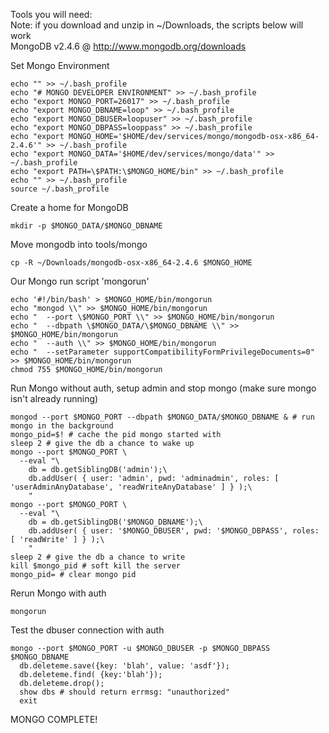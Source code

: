 Tools you will need:<br>
Note: if you download and unzip in ~/Downloads, the scripts below will work<br>
MongoDB v2.4.6 @ http://www.mongodb.org/downloads<br>

Set Mongo Environment<br>
```
echo "" >> ~/.bash_profile
echo "# MONGO DEVELOPER ENVIRONMENT" >> ~/.bash_profile
echo "export MONGO_PORT=26017" >> ~/.bash_profile
echo "export MONGO_DBNAME=loop" >> ~/.bash_profile
echo "export MONGO_DBUSER=loopuser" >> ~/.bash_profile
echo "export MONGO_DBPASS=looppass" >> ~/.bash_profile
echo "export MONGO_HOME='$HOME/dev/services/mongo/mongodb-osx-x86_64-2.4.6'" >> ~/.bash_profile
echo "export MONGO_DATA='$HOME/dev/services/mongo/data'" >> ~/.bash_profile
echo "export PATH=\$PATH:\$MONGO_HOME/bin" >> ~/.bash_profile
echo "" >> ~/.bash_profile
source ~/.bash_profile
```

Create a home for MongoDB<br>
```
mkdir -p $MONGO_DATA/$MONGO_DBNAME
```

Move mongodb into tools/mongo<br>
```
cp -R ~/Downloads/mongodb-osx-x86_64-2.4.6 $MONGO_HOME
```

Our Mongo run script 'mongorun'<br>
```
echo '#!/bin/bash' > $MONGO_HOME/bin/mongorun
echo "mongod \\" >> $MONGO_HOME/bin/mongorun
echo "  --port \$MONGO_PORT \\" >> $MONGO_HOME/bin/mongorun
echo "  --dbpath \$MONGO_DATA/\$MONGO_DBNAME \\" >> $MONGO_HOME/bin/mongorun
echo "  --auth \\" >> $MONGO_HOME/bin/mongorun
echo "  --setParameter supportCompatibilityFormPrivilegeDocuments=0" >> $MONGO_HOME/bin/mongorun
chmod 755 $MONGO_HOME/bin/mongorun
```

Run Mongo without auth, setup admin and stop mongo (make sure mongo isn't already running)
```
mongod --port $MONGO_PORT --dbpath $MONGO_DATA/$MONGO_DBNAME & # run mongo in the background
mongo_pid=$! # cache the pid mongo started with
sleep 2 # give the db a chance to wake up
mongo --port $MONGO_PORT \
  --eval "\
    db = db.getSiblingDB('admin');\
    db.addUser( { user: 'admin', pwd: 'adminadmin', roles: [ 'userAdminAnyDatabase', 'readWriteAnyDatabase' ] } );\
    "
mongo --port $MONGO_PORT \
  --eval "\
    db = db.getSiblingDB('$MONGO_DBNAME');\
    db.addUser( { user: '$MONGO_DBUSER', pwd: '$MONGO_DBPASS', roles: [ 'readWrite' ] } );\
    "
sleep 2 # give the db a chance to write
kill $mongo_pid # soft kill the server
mongo_pid= # clear mongo pid
```

Rerun Mongo with auth
```
mongorun
```

Test the dbuser connection with auth
```
mongo --port $MONGO_PORT -u $MONGO_DBUSER -p $MONGO_DBPASS $MONGO_DBNAME
  db.deleteme.save({key: 'blah', value: 'asdf'});
  db.deleteme.find( {key:'blah'});
  db.deleteme.drop();
  show dbs # should return errmsg: "unauthorized"
  exit
```

MONGO COMPLETE!
